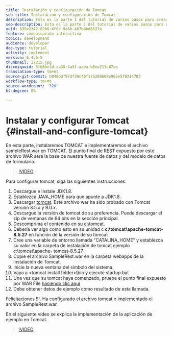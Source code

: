 ```yaml
---
title: Instalación y configuración de Tomcat
seo-title: Instalación y configuración de Tomcat
description: Esta es la parte 1 del tutorial de varios pasos para crear su primer documento interactivo de comunicaciones. En esta parte, instalaremos TOMCAT e implementaremos el archivo sampleRest.war en TOMCAT. El punto final de REST expuesto por este archivo WAR será la base de nuestra fuente de datos y del modelo de datos de formulario.
seo-description: Esta es la parte 1 del tutorial de varios pasos para crear su primer documento interactivo de comunicaciones. En esta parte, instalaremos TOMCAT e implementaremos el archivo sampleRest.war en TOMCAT. El punto final de REST expuesto por este archivo WAR será la base de nuestra fuente de datos y del modelo de datos de formulario.
uuid: 835e2342-82b6-4f0c-9a6b-467bbbd8527a
feature: comunicación interactiva
topics: development
audience: developer
doc-type: tutorial
activity: implement
version: 6.4,6.5
thumbnail: 37815.jpg
discoiquuid: 5f68be3d-aa35-4a3f-aaea-b8ee213c87ae
translation-type: tm+mt
source-git-commit: b040bdf97df39c45f175288608e965e5f0214703
workflow-type: tm+mt
source-wordcount: '320'
ht-degree: 0%

---
```



# Instalar y configurar Tomcat {#install-and-configure-tomcat}

En esta parte, instalaremos TOMCAT e implementaremos el archivo sampleRest.war en TOMCAT. El punto final de REST expuesto por este archivo WAR será la base de nuestra fuente de datos y del modelo de datos de formulario.

>[!VIDEO](https://video.tv.adobe.com/v/37815/?quality=9&learn=on)

Para configurar tomcat, siga las siguientes instrucciones:

1. Descargue e instale JDK1.8.
2. Establezca JAVA_HOME para que apunte a JDK1.8.
3. Descargar [tomcat](https://tomcat.apache.org/). Este archivo war ha sido probado con Tomcat versión 8.5.x y 9.0.x.
4. Descargue la versión de tomcat de su preferencia. Puede descargar el zip de ventanas de 64 bits en la sección principal.
5. Descomprima el contenido en su c:\tomcat.
6. Debería ver algo como esto en su unidad c **c:\tomcat\apache-tomcat-8.5.27** en función de la versión de su tomcat
7. Cree una variable de entorno llamada &quot;CATALINA_HOME&quot; y establezca su valor en la carpeta de instalación de tomcat ejemplo c:\tomcat\apache- tomcat-8.5.27
8. Copie el archivo SampleRest.war en la carpeta webapps de la instalación de Tomcat.
9. Inicie la nueva ventana del símbolo del sistema.
10. Vaya a &lt;tomcat install folder>\bin y ejecute startup.bat
11. Una vez que su tomcat haya comenzado, pruebe el punto final expuesto por WAR File [haciendo clic aquí](http://localhost:8080/SampleRest/webapi/getStatement/9586)
12. Debe obtener datos de ejemplo como resultado de esta llamada.

Felicitaciones !!!. Ha configurado el archivo tomcat e implementado el archivo SampleRest.war.

En el siguiente vídeo se explica la implementación de la aplicación de ejemplo en Tomcat.
>[!VIDEO](https://video.tv.adobe.com/v/37815)